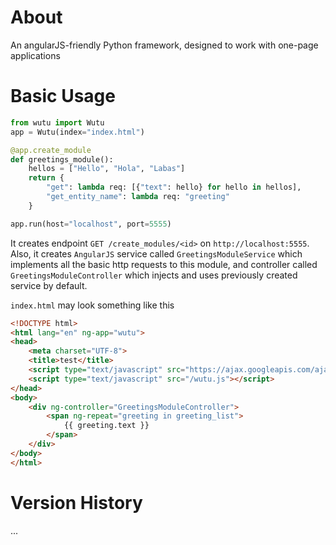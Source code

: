 About
=====
An angularJS-friendly Python framework, designed to work with one-page applications

Basic Usage
===========
```Python
from wutu import Wutu
app = Wutu(index="index.html")

@app.create_module
def greetings_module():
    hellos = ["Hello", "Hola", "Labas"]
    return {
        "get": lambda req: [{"text": hello} for hello in hellos],
        "get_entity_name": lambda req: "greeting"
    }

app.run(host="localhost", port=5555)
```

It creates endpoint `GET /create_modules/<id>` on `http://localhost:5555`. Also, it creates `AngularJS` service called `GreetingsModuleService` which implements all the basic http requests to this module, and
controller called `GreetingsModuleController` which injects and uses previously created service by default. 

`index.html` may look something like this

```html
<!DOCTYPE html>
<html lang="en" ng-app="wutu">
<head>
    <meta charset="UTF-8">
    <title>test</title>
    <script type="text/javascript" src="https://ajax.googleapis.com/ajax/libs/angularjs/1.4.4/angular.min.js"></script>
    <script type="text/javascript" src="/wutu.js"></script>
</head>
<body>
    <div ng-controller="GreetingsModuleController">
        <span ng-repeat="greeting in greeting_list">
            {{ greeting.text }}
        </span>
    </div>
</body>
</html>
```

Version History
===============
...


